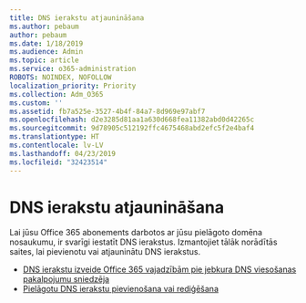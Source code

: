 ```yaml
---
title: DNS ierakstu atjaunināšana
ms.author: pebaum
author: pebaum
ms.date: 1/18/2019
ms.audience: Admin
ms.topic: article
ms.service: o365-administration
ROBOTS: NOINDEX, NOFOLLOW
localization_priority: Priority
ms.collection: Adm_O365
ms.custom: ''
ms.assetid: fb7a525e-3527-4b4f-84a7-8d969e97abf7
ms.openlocfilehash: d2e3285d81aa1a630d668fea11382abd0d42265c
ms.sourcegitcommit: 9d78905c512192ffc4675468abd2efc5f2e4baf4
ms.translationtype: HT
ms.contentlocale: lv-LV
ms.lasthandoff: 04/23/2019
ms.locfileid: "32423514"
---
```

# <a name="update-dns-records"></a>DNS ierakstu atjaunināšana
Lai jūsu Office 365 abonements darbotos ar jūsu pielāgoto domēna nosaukumu, ir svarīgi iestatīt DNS ierakstus. Izmantojiet tālāk norādītās saites, lai pievienotu vai atjauninātu DNS ierakstus.
  
- [DNS ierakstu izveide Office 365 vajadzībām pie jebkura DNS viesošanas pakalpojumu sniedzēja](https://docs.microsoft.com/office365/admin/get-help-with-domains/create-dns-records-at-any-dns-hosting-provider)  
- [Pielāgotu DNS ierakstu pievienošana vai rediģēšana](https://support.office.com/article/AF00A516-DD39-4EDA-AF3E-1EAF686C8DC9)